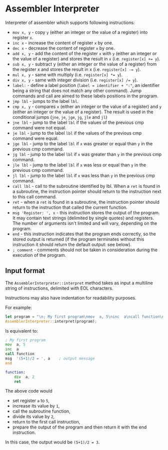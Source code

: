 # Assembler Interpreter

Interpreter of assembler which supports following instructions:

- `mov x, y` - copy `y` (either an integer or the value of a register) into register `x`.
- `inc x` - increase the content of register `x` by one.
- `dec x` - decrease the content of register `x` by one.
- `add x, y` - add the content of the register `x` with `y` (either an integer or the value of a register) and stores the result in `x` (i.e. `register[x] += y`).
- `sub x, y` - subtract y (either an integer or the value of a register) from the register x and stores the result in x (i.e. `register[x] -= y`).
- `mul x, y` - same with multiply (i.e. `register[x] *= y`).
- `div x, y` - same with integer division (i.e. `register[x] /= y`).
- `label:` - define a label position (`label = identifier + ":"`, an identifier being a string that does not match any other command). Jump commands and call are aimed to these labels positions in the program.
- `jmp lbl` - jumps to the label `lbl`.
- `cmp x, y` - compares `x` (either an integer or the value of a register) and `y` (either an integer or the value of a register). The result is used in the conditional jumps (`jne`, `je`, `jge`, `jg`, `jle` and `jl`)
- `jne lbl` - jump to the label `lbl` if the values of the previous cmp command were not equal.
- `je lbl` - jump to the label `lbl` if the values of the previous cmp command were equal.
- `jge lbl` - jump to the label `lbl` if `x` was greater or equal than `y` in the previous cmp command.
- `jg lbl` - jump to the label `lbl` if `x` was greater than `y` in the previous cmp command.
- `jle lbl` - jump to the label `lbl` if `x` was less or equal than `y` in the previous cmp command.
- `jl lbl` - jump to the label `lbl` if `x` was less than `y` in the previous cmp command.
- `call lbl` - call to the subroutine identified by lbl. When a `ret` is found in a subroutine, the instruction pointer should return to the instruction next to this call command.
- `ret` - when a `ret` is found in a subroutine, the instruction pointer should return to the instruction that called the current function.
- `msg 'Register: ', x` - this instruction stores the output of the program. It may contain text strings (delimited by single quotes) and registers. The number of arguments isn't limited and will vary, depending on the program.
- `end` - this instruction indicates that the program ends correctly, so the stored output is returned (if the program terminates without this instruction it should return the default output: see below).
- `; comment` - comments should not be taken in consideration during the execution of the program.


## Input format

The `AssemblerInterpreter::interpret` method takes as input a multiline string of instructions,
delimited with EOL characters.

Instructions may also have indentation for readability purposes.

For example:

```rust
let program = "\n; My first program\nmov  a, 5\ninc  a\ncall function\nmsg  '(5+1)/2 = ', a    ; output message\nend\n\nfunction:\n    div  a, 2\n    ret\n";
AssemblerInterpreter::interpret(program);
```

Is equivalent to:

```asm
; My first program
mov  a, 5
inc  a
call function
msg  '(5+1)/2 = ', a    ; output message
end

function:
    div  a, 2
    ret
```

The above code would 
- set register `a` to `5`, 
- increase its value by `1`, 
- call the subroutine function,
- divide its value by `2`, 
- return to the first call instruction,
- prepare the output of the program and then return it with the end instruction.

In this case, the output would be `(5+1)/2 = 3`.